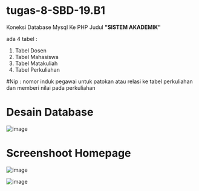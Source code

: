 # tugas-8-SBD-19.B1

Koneksi Database Mysql Ke PHP Judul <b>"SISTEM AKADEMIK"</b>
<p> ada 4 tabel : </p>

1. Tabel Dosen
2. Tabel Mahasiswa
3. Tabel Matakuliah
4. Tabel Perkuliahan

#Nip : nomor induk pegawai untuk patokan atau relasi ke tabel perkuliahan dan memberi nilai pada perkuliahan

<h1><b>Desain Database</b></h1>

![image](https://user-images.githubusercontent.com/85074523/120202058-fa38f480-c1da-11eb-9283-f510ee94827b.png)

<h1><b>Screenshoot Homepage</b></h1>

![image](https://user-images.githubusercontent.com/85074523/120202791-df1ab480-c1db-11eb-94f0-a4668fa76c58.png)

![image](https://user-images.githubusercontent.com/85074523/120202681-b85c7e00-c1db-11eb-82f0-97af97bf4b08.png)
